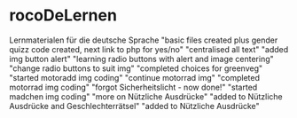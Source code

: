 # rocoDeLernen
Lernmaterialen für die deutsche Sprache
"basic files created plus gender quizz code created, next link to php for yes/no"
"centralised all text"
"added img button alert"
"learning radio buttons with alert and image centering"
"change radio buttons to suit img"
"completed choices for greenveg"
"started motoradd img coding"
"continue motorrad img"
"completed motorrad img coding"
"forgot Sicherheitslicht - now done!"
"started madchen img coding"
"more on Nützliche Ausdrücke"
"added to Nützliche Ausdrücke and Geschlechterrätsel"
"added to Nützliche Ausdrücke"